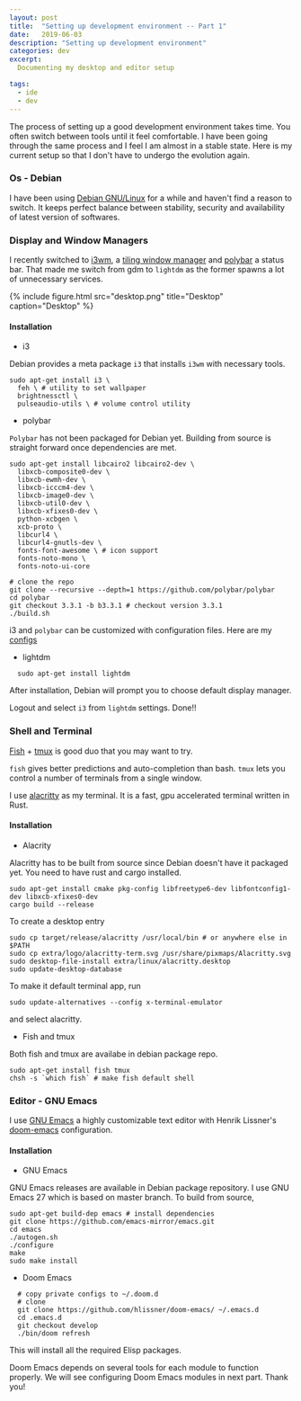 ```yaml
---
layout: post
title:  "Setting up development environment -- Part 1"
date:   2019-06-03
description: "Setting up development environment"
categories: dev
excerpt:
  Documenting my desktop and editor setup

tags:
  - ide
  - dev
---
```


The process of setting up a good development environment takes time. You often
switch between tools until it feel comfortable. I have been going through the
same process and I feel I am almost in a stable state. Here is my current setup
so that I don't have to undergo the evolution again.

### [](#os) Os - Debian
I have been using [Debian GNU/Linux](https://debian.org) for a while and haven't
find a reason to switch. It keeps perfect balance between stability, security
and availability of latest version of softwares.

### [](#dm-wm) Display and Window Managers
I recently switched to [i3wm](https://i3wm.org), a [tiling window manager](https://en.wikipedia.org/wiki/Tiling_window_manager)
and [polybar](https://github.com/polybar/polybar) a status bar. That made me
switch from gdm to `lightdm` as the former spawns a lot of unnecessary services.

{% include figure.html
    src="desktop.png"
    title="Desktop"
    caption="Desktop"
%}

#### [](#dm-wm-install) Installation
  - i3

  Debian provides a meta package `i3` that installs `i3wm` with necessary tools.

```
sudo apt-get install i3 \
  feh \ # utility to set wallpaper
  brightnessctl \
  pulseaudio-utils \ # volume control utility
```

  - polybar

  `Polybar` has not been packaged for Debian yet. Building from source is straight
  forward once dependencies are met.

```
sudo apt-get install libcairo2 libcairo2-dev \
  libxcb-composite0-dev \
  libxcb-ewmh-dev \
  libxcb-icccm4-dev \
  libxcb-image0-dev \
  libxcb-util0-dev \
  libxcb-xfixes0-dev \
  python-xcbgen \
  xcb-proto \
  libcurl4 \
  libcurl4-gnutls-dev \
  fonts-font-awesome \ # icon support
  fonts-noto-mono \
  fonts-noto-ui-core

# clone the repo
git clone --recursive --depth=1 https://github.com/polybar/polybar
cd polybar
git checkout 3.3.1 -b b3.3.1 # checkout version 3.3.1
./build.sh
```

i3 and `polybar` can be customized with configuration files.
Here are my [configs](https://github.com/shanavas786/dot-files/tree/master/.config)

  - lightdm

```
  sudo apt-get install lightdm
```
  After installation, Debian will prompt you to choose default display manager.

Logout and select `i3` from `lightdm` settings. Done!!

### [](#shell-term) Shell and Terminal
[Fish](http://fishshell.com/) + [tmux](https://github.com/tmux/tmux) is good duo
that you may want to try.

`fish` gives better predictions and auto-completion than bash. `tmux` lets you
control a number of terminals from a single window.

I use [alacritty](https://github.com/jwilm/alacritty) as my terminal. It is a fast,
gpu accelerated terminal written in Rust.

#### Installation
  - Alacrity

  Alacritty has to be built from source since Debian doesn't have it packaged yet.
  You need to have rust and cargo installed.

```
sudo apt-get install cmake pkg-config libfreetype6-dev libfontconfig1-dev libxcb-xfixes0-dev
cargo build --release
```

To create a desktop entry

```
sudo cp target/release/alacritty /usr/local/bin # or anywhere else in $PATH
sudo cp extra/logo/alacritty-term.svg /usr/share/pixmaps/Alacritty.svg
sudo desktop-file-install extra/linux/alacritty.desktop
sudo update-desktop-database
```

To make it default terminal app, run

```
sudo update-alternatives --config x-terminal-emulator
```

and select alacritty.

  - Fish and tmux

  Both fish and tmux are availabe in debian package repo.

```
sudo apt-get install fish tmux
chsh -s `which fish` # make fish default shell
```


### [](#editor) Editor - GNU Emacs

I use [GNU Emacs](https://www.gnu.org/software/emacs) a highly customizable text
editor with Henrik Lissner's [doom-emacs](https://github.com/hlissner/doom-emacs/)
configuration.

#### Installation

  - GNU Emacs

  GNU Emacs releases are available in Debian package repository. I use GNU Emacs
27 which is based on master branch. To build from source,

```
sudo apt-get build-dep emacs # install dependencies
git clone https://github.com/emacs-mirror/emacs.git
cd emacs
./autogen.sh
./configure
make
sudo make install
```

  - Doom Emacs

```
  # copy private configs to ~/.doom.d
  # clone
  git clone https://github.com/hlissner/doom-emacs/ ~/.emacs.d
  cd .emacs.d
  git checkout develop
  ./bin/doom refresh
```

  This will install all the required Elisp packages.

Doom Emacs depends on several tools for each module to function properly.
We will see configuring Doom Emacs modules in next part. Thank you!

